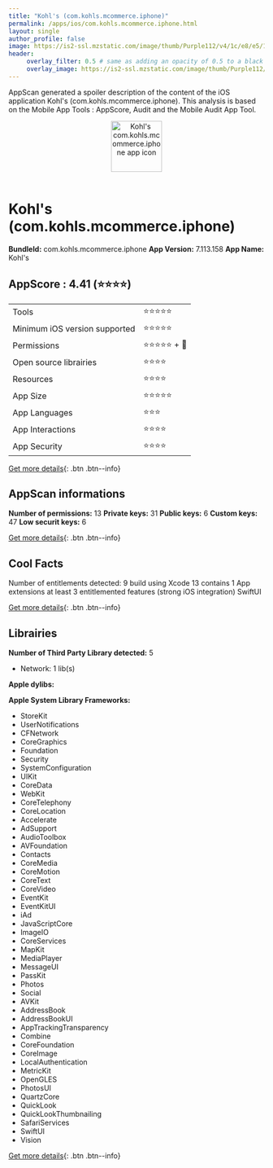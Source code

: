 ```yaml
---
title: "Kohl's (com.kohls.mcommerce.iphone)"
permalink: /apps/ios/com.kohls.mcommerce.iphone.html
layout: single
author_profile: false
image: https://is2-ssl.mzstatic.com/image/thumb/Purple112/v4/1c/e8/e5/1ce8e550-3455-8eba-7aee-dcf3ab64cbfa/AppIcon-HolidayGreen-0-1x_U007emarketing-0-5-0-P3-85-220.png/512x512bb.jpg
header: 
     overlay_filter: 0.5 # same as adding an opacity of 0.5 to a black background
     overlay_image: https://is2-ssl.mzstatic.com/image/thumb/Purple112/v4/1c/e8/e5/1ce8e550-3455-8eba-7aee-dcf3ab64cbfa/AppIcon-HolidayGreen-0-1x_U007emarketing-0-5-0-P3-85-220.png/512x512bb.jpg
---
```

AppScan generated a spoiler description of the content of the iOS application Kohl's (com.kohls.mcommerce.iphone). This analysis is based on the Mobile App Tools : AppScore, Audit and the Mobile Audit App Tool.

  
  
<div style="text-align: center;"><img src="https://is2-ssl.mzstatic.com/image/thumb/Purple112/v4/1c/e8/e5/1ce8e550-3455-8eba-7aee-dcf3ab64cbfa/AppIcon-HolidayGreen-0-1x_U007emarketing-0-5-0-P3-85-220.png/512x512bb.jpg" width="100" height="100" alt="Kohl's com.kohls.mcommerce.iphone app icon"></div></br>
  
# Kohl's (com.kohls.mcommerce.iphone)

**BundleId:** com.kohls.mcommerce.iphone
**App Version:** 7.113.158
**App Name:** Kohl's


## AppScore : 4.41 (⭐️⭐️⭐️⭐️) 

<table>
<tr><td> Tools </td><td> ⭐️⭐️⭐️⭐️⭐️ </td></tr>
<tr><td> Minimum iOS version supported </td><td> ⭐️⭐️⭐️⭐️⭐️ </td></tr>
<tr><td> Permissions </td><td> ⭐️⭐️⭐️⭐️⭐️ + 🌟 </td></tr>
<tr><td> Open source librairies </td><td> ⭐️⭐️⭐️⭐️ </td></tr>
<tr><td> Resources </td><td> ⭐️⭐️⭐️⭐️ </td></tr>
<tr><td> App Size </td><td> ⭐️⭐️⭐️⭐️⭐️ </td></tr>
<tr><td> App Languages </td><td> ⭐️⭐️⭐️ </td></tr>
<tr><td> App Interactions </td><td> ⭐️⭐️⭐️⭐️ </td></tr>
<tr><td> App Security </td><td> ⭐️⭐️⭐️⭐️ </td></tr>
</table>

[Get more details](/pricing.html){: .btn .btn--info}  
  
## AppScan informations 

**Number of permissions:** 13
**Private keys:** 31
**Public keys:** 6
**Custom keys:** 47
**Low securit keys:** 6
  
[Get more details](/pricing.html){: .btn .btn--info}

## Cool Facts

Number of entitlements detected: 9
build using Xcode 13
contains 1 App extensions
at least 3 entitlemented features (strong iOS integration)
SwiftUI
  
[Get more details](/pricing.html){: .btn .btn--info}

## Librairies 
**Number of Third Party Library detected:** 5
- Network: 1 lib(s)

**Apple dylibs:**


**Apple System Library Frameworks:**
- StoreKit
- UserNotifications
- CFNetwork
- CoreGraphics
- Foundation
- Security
- SystemConfiguration
- UIKit
- CoreData
- WebKit
- CoreTelephony
- CoreLocation
- Accelerate
- AdSupport
- AudioToolbox
- AVFoundation
- Contacts
- CoreMedia
- CoreMotion
- CoreText
- CoreVideo
- EventKit
- EventKitUI
- iAd
- JavaScriptCore
- ImageIO
- CoreServices
- MapKit
- MediaPlayer
- MessageUI
- PassKit
- Photos
- Social
- AVKit
- AddressBook
- AddressBookUI
- AppTrackingTransparency
- Combine
- CoreFoundation
- CoreImage
- LocalAuthentication
- MetricKit
- OpenGLES
- PhotosUI
- QuartzCore
- QuickLook
- QuickLookThumbnailing
- SafariServices
- SwiftUI
- Vision


  
[Get more details](/pricing.html){: .btn .btn--info}

